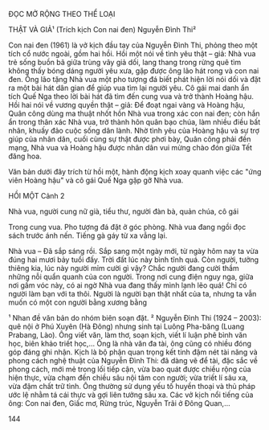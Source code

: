 ĐỌC MỞ RỘNG THEO THỂ LOẠI

THẬT VÀ GIẢ¹
(Trích kịch Con nai đen)
Nguyễn Đình Thi²

Con nai đen (1961) là vở kịch đầu tay của Nguyễn Đình Thi, phỏng theo một tích cổ nước ngoài, gồm hai hồi. Hồi một nói về tình yêu thật – giả: Nhà vua trẻ sống buồn bã giữa trùng vây giả dối, lang thang trong rừng quê tìm không thấy bóng dáng người yêu xưa, gặp được ông lão hát rong và con nai đen. Ông lão tặng Nhà vua một pho tượng đá biết phát hiện lời nói dối và đặt ra một bài hát dân gian để giúp vua tìm lại người yêu. Cô gái mai danh ẩn tích Quế Nga theo lời bài hát đã tìm đến cung vua và trở thành Hoàng hậu. Hồi hai nói về vương quyền thật – giả: Để đoạt ngai vàng và Hoàng hậu, Quân công dùng ma thuật nhốt hồn Nhà vua trong xác con nai đen; còn hắn ẩn trong thân xác Nhà vua, trở thành hôn quân bạo chúa, làm nhiều điều bất nhân, khuấy đảo cuộc sống dân lành. Nhờ tình yêu của Hoàng hậu và sự trợ giúp của nhân dân, cuối cùng sự thật được phơi bày, Quân công phải đền mạng, Nhà vua và Hoàng hậu được nhân dân vui mừng chào đón giữa Tết đăng hoa.

Văn bản dưới đây trích từ hồi một, hành động kịch xoay quanh việc các "ứng viên Hoàng hậu" và cô gái Quế Nga gặp gỡ Nhà vua.

HỒI MỘT
Cảnh 2

Nhà vua, người cung nữ già, tiểu thư, người đàn bà, quản chúa, cô gái

Trong cung vua. Pho tượng đá đặt ở góc phòng. Nhà vua đang ngồi đọc sách trước ánh nến. Tiếng gà gáy từ xa vẳng lại.

Nhà vua – Đã sắp sáng rồi. Sắp sang một ngày mới, từ ngày hôm nay ta vừa đúng hai mươi bảy tuổi đấy. Trời đất lúc này bình tĩnh quá. Còn người, tưởng thiêng kia, lúc này người mỉm cười gì vậy? Chắc người đang cười thầm những nỗi quẩn quanh của con người. Trong nơi cung điện nguy nga, giữa nơi gấm vóc này, có ai ngờ Nhà vua đang thấy mình lạnh lẽo quá! Chỉ có người làm bạn với ta thôi. Người là người bạn thật nhất của ta, nhưng ta vẫn muốn có một con người bằng xương bằng

¹ Nhan đề văn bản do nhóm biên soạn đặt.
² Nguyễn Đình Thi (1924 – 2003): quê nội ở Phú Xuyên (Hà Đông) nhưng sinh tại Luông Pha-băng (Luang Prabang, Lào). Ông viết văn, làm thơ, soạn kịch, viết lí luận phê bình văn học, biên khảo triết học,... Ông là nhà văn đa tài, ông cũng có nhiều đóng góp đáng ghi nhận. Kịch là bộ phận quan trọng kết tinh đậm nét tài năng và phong cách nghệ thuật của Nguyễn Đình Thi: đã dàng vẽ để tài, đặc sắc về phong cách, mới mẻ trong lối tiếp cận, vừa bao quát được chiều rộng của hiện thực, vừa chạm đến chiều sâu nội tâm con người; vừa triết lí sâu xa, vừa đậm chất trữ tình. Ông thường sử dụng yếu tố huyền thoại và thủ pháp ước lệ nhằm tá cái thực và gợi liên tưởng sâu xa. Các vở kịch nổi tiếng của ông: Con nai đen, Giấc mơ, Rừng trúc, Nguyễn Trãi ở Đông Quan,...

144